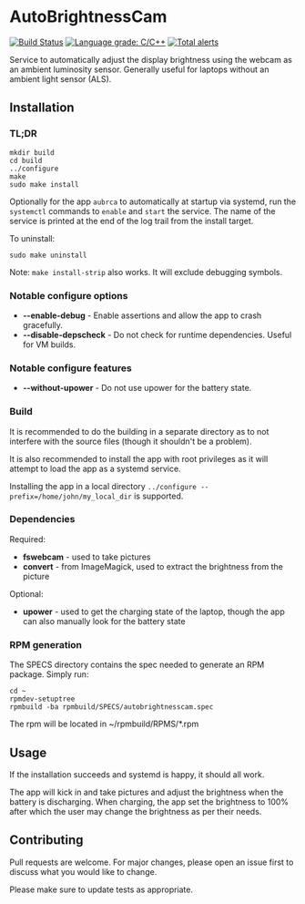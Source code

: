 # AutoBrightnessCam

[![Build Status](https://travis-ci.org/goglecm/AutoBrightnessCam.svg?branch=master)](https://travis-ci.org/goglecm/AutoBrightnessCam)
[![Language grade: C/C++](https://img.shields.io/lgtm/grade/cpp/g/goglecm/AutoBrightnessCam.svg?logo=lgtm&logoWidth=18)](https://lgtm.com/projects/g/goglecm/AutoBrightnessCam/context:cpp)
[![Total alerts](https://img.shields.io/lgtm/alerts/g/goglecm/AutoBrightnessCam.svg?logo=lgtm&logoWidth=18)](https://lgtm.com/projects/g/goglecm/AutoBrightnessCam/alerts/)

Service to automatically adjust the display brightness using the webcam as an
ambient luminosity sensor. Generally useful for laptops without an ambient light
sensor (ALS).

## Installation

### TL;DR

```
mkdir build
cd build
../configure
make
sudo make install
```

Optionally for the app `aubrca` to automatically at startup via systemd, run the
`systemctl` commands to `enable` and `start` the service. The name of the
service is printed at the end of the log trail from the install target.


To uninstall:


```
sudo make uninstall
```

Note: `make install-strip` also works. It will exclude debugging symbols.

### Notable configure options

- **--enable-debug** - Enable assertions and allow the app to crash gracefully.
- **--disable-depscheck** - Do not check for runtime dependencies. Useful for VM
  builds.

### Notable configure features

- **--without-upower** - Do not use upower for the battery state.

### Build

It is recommended to do the building in a separate directory as to not interfere
with the source files (though it shouldn't be a problem).

It is also recommended to install the app with root privileges as it will
attempt to load the app as a systemd service.

Installing the app in a local directory `../configure
--prefix=/home/john/my_local_dir` is supported.

### Dependencies

Required:

- **fswebcam** - used to take pictures
- **convert** - from ImageMagick, used to extract the brightness from the
  picture

Optional:

- **upower** - used to get the charging state of the laptop, though the app can
  also manually look for the battery state

### RPM generation

The SPECS directory contains the spec needed to generate an RPM package. Simply
run:
```
cd ~
rpmdev-setuptree
rpmbuild -ba rpmbuild/SPECS/autobrightnesscam.spec
```

The rpm will be located in ~/rpmbuild/RPMS/\*.rpm

## Usage

If the installation succeeds and systemd is happy, it should all work.

The app will kick in and take pictures and adjust the brightness when the
battery is discharging. When charging, the app set the brightness to 100% after
which the user may change the brightness as per their needs.

## Contributing

Pull requests are welcome. For major changes, please open an issue first to
discuss what you would like to change.

Please make sure to update tests as appropriate.
